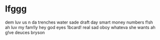 # lfggg
dem luv us
n da trenches
water
sade
draft day
smart money
numbers
f!sh
ah luv my fam!ly
hey god
eyes
1bcard!
real
sad
oboy
whateva she wants
ah g!ve
deuces
bryson 
